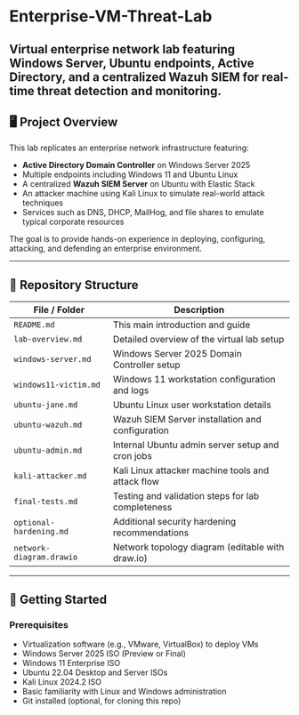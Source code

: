 # Enterprise-VM-Threat-Lab
Virtual enterprise network lab featuring Windows Server, Ubuntu endpoints, Active Directory, and a centralized Wazuh SIEM for real-time threat detection and monitoring.
---
## 🖥️ Project Overview

This lab replicates an enterprise network infrastructure featuring: 

- **Active Directory Domain Controller** on Windows Server 2025  
- Multiple endpoints including Windows 11 and Ubuntu Linux  
- A centralized **Wazuh SIEM Server** on Ubuntu with Elastic Stack  
- An attacker machine using Kali Linux to simulate real-world attack techniques  
- Services such as DNS, DHCP, MailHog, and file shares to emulate typical corporate resources  

The goal is to provide hands-on experience in deploying, configuring, attacking, and defending an enterprise environment.

---

## 📁 Repository Structure

| File / Folder           | Description                                      |
|------------------------|-------------------------------------------------|
| `README.md`            | This main introduction and guide                 |
| `lab-overview.md`      | Detailed overview of the virtual lab setup       |
| `windows-server.md`    | Windows Server 2025 Domain Controller setup      |
| `windows11-victim.md`  | Windows 11 workstation configuration and logs   |
| `ubuntu-jane.md`       | Ubuntu Linux user workstation details             |
| `ubuntu-wazuh.md`      | Wazuh SIEM Server installation and configuration |
| `ubuntu-admin.md`      | Internal Ubuntu admin server setup and cron jobs |
| `kali-attacker.md`     | Kali Linux attacker machine tools and attack flow|
| `final-tests.md`       | Testing and validation steps for lab completeness|
| `optional-hardening.md`| Additional security hardening recommendations    |
| `network-diagram.drawio` | Network topology diagram (editable with draw.io) |

---

## 🚀 Getting Started

### Prerequisites

- Virtualization software (e.g., VMware, VirtualBox) to deploy VMs  
- Windows Server 2025 ISO (Preview or Final)  
- Windows 11 Enterprise ISO  
- Ubuntu 22.04 Desktop and Server ISOs  
- Kali Linux 2024.2 ISO  
- Basic familiarity with Linux and Windows administration  
- Git installed (optional, for cloning this repo)
